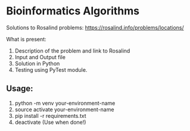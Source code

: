 # Bioinformatics Algorithms

Solutions to Rosalind problems: https://rosalind.info/problems/locations/

What is present:

1. Description of the problem and link to Rosalind
2. Input and Output file
3. Solution in Python
4. Testing using PyTest module.

## Usage:

1. python -m venv your-environment-name
2. source activate your-environment-name
3. pip install -r requirements.txt
4. deactivate (Use when done!)
